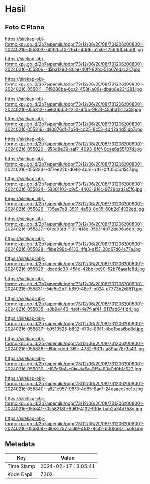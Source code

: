 # Hasil

## Foto C Plano

https://sirekap-obj-formc.kpu.go.id/2b7a/pemilu/pdpr/73/12/06/20/08/7312062008001-20240216-055803--4192bcf0-264b-4d66-a246-12593d0bbb0f.jpg

https://sirekap-obj-formc.kpu.go.id/2b7a/pemilu/pdpr/73/12/06/20/08/7312062008001-20240216-055806--d5ba1290-80be-40ff-82bc-51b67edac2c7.jpg

https://sirekap-obj-formc.kpu.go.id/2b7a/pemilu/pdpr/73/12/06/20/08/7312062008001-20240216-055811--749288ba-6ca2-453f-a06e-dbab8e234281.jpg

https://sirekap-obj-formc.kpu.go.id/2b7a/pemilu/pdpr/73/12/06/20/08/7312062008001-20240216-055812--5e6365b3-f2b0-4f5b-9973-45abd1213a48.jpg

https://sirekap-obj-formc.kpu.go.id/2b7a/pemilu/pdpr/73/12/06/20/08/7312062008001-20240216-055819--d80876df-7b2d-4d25-8c53-4d42a4d51db7.jpg

https://sirekap-obj-formc.kpu.go.id/2b7a/pemilu/pdpr/73/12/06/20/08/7312062008001-20240216-055820--953d8e39-aaf7-4093-8f6f-0cae6a55707d.jpg

https://sirekap-obj-formc.kpu.go.id/2b7a/pemilu/pdpr/73/12/06/20/08/7312062008001-20240216-055823--d77ee22b-d093-4ba1-b1f8-0ff35c5c1547.jpg

https://sirekap-obj-formc.kpu.go.id/2b7a/pemilu/pdpr/73/12/06/20/08/7312062008001-20240216-055824--58301103-c9c5-4403-910c-9729bad2a5f6.jpg

https://sirekap-obj-formc.kpu.go.id/2b7a/pemilu/pdpr/73/12/06/20/08/7312062008001-20240216-055826--735ee7d8-3591-4a58-8d05-60b2d14022ed.jpg

https://sirekap-obj-formc.kpu.go.id/2b7a/pemilu/pdpr/73/12/06/20/08/7312062008001-20240216-055827--07ec93fd-f130-418e-9598-4b72de9636db.jpg

https://sirekap-obj-formc.kpu.go.id/2b7a/pemilu/pdpr/73/12/06/20/08/7312062008001-20240216-055828--fbbe299c-6103-4fa3-a157-28d67d64a77a.jpg

https://sirekap-obj-formc.kpu.go.id/2b7a/pemilu/pdpr/73/12/06/20/08/7312062008001-20240216-055829--dbeddc33-454d-42bb-bc90-52b76aea1c8d.jpg

https://sirekap-obj-formc.kpu.go.id/2b7a/pemilu/pdpr/73/12/06/20/08/7312062008001-20240216-055831--5de5e2b7-b859-48c7-b024-e7773b2e8511.jpg

https://sirekap-obj-formc.kpu.go.id/2b7a/pemilu/pdpr/73/12/06/20/08/7312062008001-20240216-055835--a0b9e446-4adf-4e7f-af44-6117ad64f1d4.jpg

https://sirekap-obj-formc.kpu.go.id/2b7a/pemilu/pdpr/73/12/06/20/08/7312062008001-20240216-055837--b9519525-b802-479e-8961-4bd1baa6be8d.jpg

https://sirekap-obj-formc.kpu.go.id/2b7a/pemilu/pdpr/73/12/06/20/08/7312062008001-20240216-055838--d84ccddd-36fc-4732-967b-a89aa78c3a43.jpg

https://sirekap-obj-formc.kpu.go.id/2b7a/pemilu/pdpr/73/12/06/20/08/7312062008001-20240216-055839--c187c5b4-c8fa-4e5e-9f5a-83e0d0b14523.jpg

https://sirekap-obj-formc.kpu.go.id/2b7a/pemilu/pdpr/73/12/06/20/08/7312062008001-20240216-055840--a821c957-9673-4d65-8ae7-24eaaed7be1b.jpg

https://sirekap-obj-formc.kpu.go.id/2b7a/pemilu/pdpr/73/12/06/20/08/7312062008001-20240216-055841--0b583180-8d61-4132-9f0e-bab2a34d358d.jpg

https://sirekap-obj-formc.kpu.go.id/2b7a/pemilu/pdpr/73/12/06/20/08/7312062008001-20240216-055804--d9e31757-ac69-4fd2-9c42-b008e875aa8d.jpg


## Metadata

| Key        | Value               |
| ---------- | ------------------- |
| Time Stamp | 2024-02-17 13:05:41 |
| Kode Dapil | 7302                |



